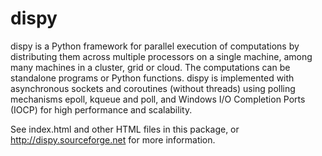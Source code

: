 dispy
=====

dispy is a Python framework for parallel execution of computations by
distributing them across multiple processors on a single machine,
among many machines in a cluster, grid or cloud. The computations can
be standalone programs or Python functions. dispy is implemented with
asynchronous sockets and coroutines (without threads) using polling
mechanisms epoll, kqueue and poll, and Windows I/O Completion Ports
(IOCP) for high performance and scalability.

See index.html and other HTML files in this package, or
http://dispy.sourceforge.net for more information.
